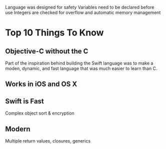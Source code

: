 Language was designed for safety
Variables need to be declared before use
Integers are checked for overflow and automatic memory management

# Top 10 Things To Know

## Objective-C without the C
Part of the inspiration behind building the Swift language was to make a moden,
dynamic, and fast language that was much easier to learn than C.

## Works in iOS and OS X

## Swift is Fast
Complex object sort & encryption

## Modern
Multiple return values, closures, generics
